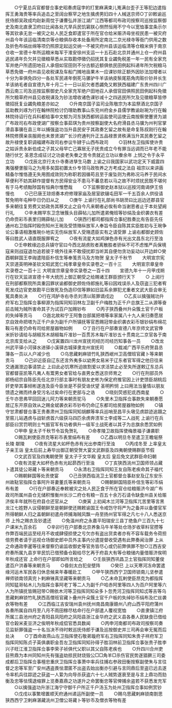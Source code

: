 <!-- { "loadSidebar": true } -->
　　○宁夏总兵官都督佥事史昭奏虏寇孛的打里麻满束儿嵬满台歪子王等犯边遣指挥王勇海贵等率兵追击之至阔台察罕之地生擒虏男妇四十人械送京师○丁卯敕谕巡抚侍郎吴政成均赵新周忱于谦曹弘并浙江湖广江西等都司布政司按察司巡按监察御史及南北直隶卫府曰比闻各处亢旱兵民饥窘朕心恻然恒用不宁今以宽恤事宜条示尔等其钦承无怠一被灾之处人民乏食即遣官于所在官仓给米赈济毋坐视民患一被灾府州县今年该运临清南京等仓粮俱存收本处备用所定南北二京光禄寺等衙门供用之数及折色布绢丝绵等项仍照原定起运交纳一不被灾府州县该运临清等仓粮米俱于南京仓收一宣德十年所运粮米每军于淮安徐州支运一十五石赴北京并通州上仓一府州县逃民递年负欠并见徵粮草悉从实取勘停徵仍招抚其复业蠲免税差一年一民有全家充军并绝户所遗田地召人承佃如官田则不分古额近额俱依民田例起科递年所欠税粮马草悉免徵一府州县见收税课及车船门摊地亩果木一应课钞除正额外因钞法加增者以十分为率俱免四分一各处军民递年倒死马骡驴牛羊该纳皮鬃尾筋角肉赃价钞并长生羊该纳毛者自宣德九年十月二十一日以前欠者悉蠲免又敕狭西福建广东贵州四川广西云南三司及巡按监察御史凡全家充军绝户田地召人承佃官田俱照民田例起科免徵所欠粮草府州县见收税课及为钞法增收诸色课钞减十之四逃民所欠及见徵粮草皆停徵招抚复业蠲免粮差亦如之
　　○升南京国子监司业陈敬宗为本监祭酒北京国子监助教刘琢为行在翰林院检讨仍理助教事山东兖州府金乡县儒学教谕赵琬为行在翰林院待诏行在兵科都给事中文郁为河东狭西都转运盐使司运使云南按察使蹇贤为湖广布政司右布政使湖广按察佥事茹琪为贵州按察副使大名府滑县丞马骥为州判官掌滑县事骥在县三年以捕强盗功当升县民安于其政奏乞留之故有是命复陈叔刚行在翰林院修撰亲丧服阕也未景贤湖广长沙府通判升正五品禄景贤秩满当升其民奏乞留之故升禄使复职调福建布政司右参议牛肄于山西布政司
　　○羽林左卫指挥使许贵之姑诉贵永新伯成之子其父母早亡己寡居无子抚贵成立今有罪当远调而已年老不能随行伏乞  圣恩念成征讨之功妾老失餋之苦令贵就近立功以餋余年  上悯之令于永平立功
　　○戊辰北京行太仆寺奏进孳生马数  上谕之曰我国家以武功定天下威震四夷强梗詟服马之为用多矣国初置太仆专领马政牧养之方考成之法自  祖宗以来讲画精备尔惟恪遵无失用图成效则为称职若因循苟且至于废坠则为弗称况马养于民间水草便利不妨其耕作提督有方民得安业不患马不蕃息若以马之故不时烦扰民既不堪何有于马考绩黜陟国有恒典尔惟懋哉
　　○下监察御史赵本狱以巡按河南谒伊王倍慢也
　　○己巳唐王琼炟奏本府修理家庙及居室欲辍屯田军一千五百余人供役请暂免明年屯种毕日仍旧从之
　　○庚午  上谕行在礼部尚书胡濙曰比巡边还郡县官多来朝往复劳费又妨政务其移文止之自今凡来朝者必俟有命当谢恩者止于本处望阙行礼
　　○辛未赐罕东卫念锉簇头目薛帖儿加所遣弟俺班等钞绢及金织袭衣有差仍命赍彩币表里归赐薛帖儿加
　　○狭西行都司都指挥佥事纪胜奏比有告臣先任通州右卫指挥时殴伤知州王琬及受馈赂纵放军人奉旨令臣自陈其实臣胜初与王琬争论公事语相激推琬仆地实无伤纵放军人受赂遗臣实有之请受罪  上谕右都御史顾佐等曰胜武人语直既服罪宥之
　　○夜有流星大如鸡弹色赤有光出文昌东北行至浊
　　○壬申敕缘边总兵镇守官曰今西北胡虏败者离散胜者骄纵不可不虑惟严兵保境寇来则战寇退勿追若彼于境外往来不敢侵扰即当听其自便勿贪功妄动以开边衅○癸酉朝鲜国王李祹遣陪臣朴信生等奉笺贡马及方物贺  皇太子千秋节
　　大明宣宗宪天崇道英明神圣钦文昭武宽仁纯孝章皇帝实录卷之一百十三
　　大明宣宗章皇帝实录卷之一百十三
大明宣宗章皇帝实录卷之一百十四
　　宣德九年十一月甲戌朔行在钦天监进宣德十年大统历上御正朝受之给赐诸王群臣颁行天下
　　○  上阅行在刑部都察院所具重囚罪状谕都御史顾佐侍郎施礼等曰因戏误杀人及窃盗三犯者宥死发戍边官吏故勘平日致死及伪造印信等罪如旧监系余罪犯尤重者文武大臣会审无冤具奏处决
　　○行在鸿胪寺右寺丞刘清以赃罪谪戍边
　　○乙亥以擒强贼功升府军右卫指挥佥事柳源为指挥同知羽林左卫副千户梅胜为正千户总旗王二从源等奋前击贼为贼所害命其子为试百户加赐钞布
　　○丙子狭西叠州升朵簇土官千户板的失绰等贡马
　　○迤北故和宁王阿鲁台部属把塔等率家属八十九人来归奏愿居京自效命把塔为正千户余为副千户所镇抚等官悉赐冠带金织袭衣彩币银钞绢布绵花鞍马有差仍命有司给房屋器物如例
　　○丁丑行在户部奏宣德八年京师文武官俸米折钞请给与胡椒苏木胡椒每斤准钞一百贯苏木每斤准钞五十贯南北二京官各于南北京库支给从之
　　○戊寅置四川龙州宣抚司经历司经历知事各一员
　　○改龙州武平驿小河驿水进驿小溪驿古城驿隶龙州宣抚司
　　○裁减广西平乐府贺县丞簿各一员以人户减少也
　　○乌思藏剌麻锁竹癿狭西岷州卫高僧班官藏卜等来朝贡马
　　○己卯近臣自辽东还言外夷多以幼男女易米于辽东者官军得之他日往来交通漏泄边事请禁止  上曰此必饥寒所迫故割爱以求活禁止必至失所遂敕辽东总兵官都督巫凯等凡夷人有鬻男女者官给与直男女悉送京师育之
　　○行在刑部员外郎杨绍宗自陈臣先任北京行部主事时有朋友史彬为保定府推官因上计吏馈臣胡桃后奸吏举其事倾彬遂连及臣今臣坐是不获受诰伏望  圣明矜悯  上曰用法当量情以朋友馈遗之微而终身受污名过矣命行在吏部与之诰
　　○晓刻荧惑犯氐西南星
　　○壬午亦思弗罕回回迷儿阿力等来朝贡驼马
　　○失里木卫指挥佥事款失来朝奏愿居辽东开原自效从之赐金斌袭衣彩币钞布仍命辽东都司给房屋器物如例
　　○镇守甘肃都督佥事王贵奏肃州卫指挥同知胡麒等率兵巡哨至昌平头墩见虏踪迹追蹑之至窑儿站遇虏与战斩虏首六级获马四匹余虏奔溃军士李成等二人战死  上谕行在兵部臣曰赏罚明则士气振官军有功者俱升一级军士战死者以其子为总旗余悉赏如例
　　○甲申  皇太子千秋节令旨免贺礼
　　○命孝陵卫故指挥使梅景福子谦袭职
　　○赐瓦剌使臣昂克等彩币表里绢布有差
　　○乙酉以明旦冬至遣卫王瞻埏祭  长陵  献陵
　　○夜有流星大如杯色赤有光出参南行至浊
　　○丙戌冬至  上率皇太子亲王诣  皇太后前上寿毕出御正朝受贺大宴文武群臣及四夷朝使赐群臣节假
　　○文武百官及四夷朝使贺  皇太子于文华殿  皇太后  皇后免文武群臣命妇朝
　　○夜有流星大如杯色赤有光起昴西行至浊
　　○丁亥狭西洮州卫国师领占藏卜遣其徒公哥藏卜等来朝贡马
　　○永清右卫指挥同知王友自陈老疾命其子福代
　　○赐朝鲜国等处贡使宴
　　○己丑狭西临洮卫土官都督佥事赵安及辽东安乐州故鞑官指挥佥事阿升哥妻董氏等来朝贡马
　　○赐朝鲜国陪臣朴信生等彩币绢布有差
　　○行在户部奏近奉敕被灾之处人民乏食于所在官仓给粮赈济今湖广布政司所属州县仓无储积惟衡州长沙二府仓有粮一百五十余万石请令缺食州县关给赈济俟丰年就所在府县仓还官从之
　　○庚寅  上初闻木兰河等卫指挥兀苦里等言黑龙江七姓野人议侵朝鲜至是朝鲜使还赐敕谕国王令戒饬守将严为之备并以备倭官军所得朝鲜人归之盖朝鲜初遣舟师捕海贼风飘一舟至扬州官军得之凡七十八人悉送京师  上怜之赐衣及钞遣还
　　○免温州府之永嘉平阳瑞安三县丁绝鱼户三百九十七户课米九百余石
　　○辛卯行在户部奏北京养象马牛羊等处仓场岁收草料官攒等作弊百端民运至经月不收或肆侵损使之亏欠亦有盗出货卖者亦有不容车载务令荷担倍劳费者请于巡视仓场御史郎中员外主事内分遣提督收受遇有此弊奏闻治罪  上从之命通政李暹等往来督察仍谕监收御史等官务皆尽心或仍前弊俱罪不恕○江西吉安府奏所属九县岁旱民饥已借预备仓榖给尽乞再于府县大有等仓粮储内量借赈济俟明年秋成还官  上命行在户部即如所言给之
　　○壬辰狭西巩昌卫土官指挥同知董俊遣百户洪春等来朝贡马
　　○昏刻太白犯垒壁阵
　　○癸巳  上以天寒河冻命罢遣缘河运木军民各归休息候来年春暖赴工
　　○甲午狭西西宁卫国师锁南儿坚参遣禅师锁南领真完卜剌麻锉真坚藏等来朝贡马
　　○乙未命瓦剌使臣昂克为都指挥同知猛哥帖木儿为指挥佥事阿老丁等二人为副千户哈赤阿里等四人为百户阿里等六人为所镇抚皆赐冠带○赐依木河等卫指挥同知朵多卜忽秃河卫指挥同知忒等吉等乌思藏剌麻锁竹癿狭西高僧班官藏卜叠州升朵簇土官千户板的失绰钞币绢布及纻丝袭衣等物有差
　　○江西临江吉安瑞州袁州抚州南昌南康赣州八府山西平阳府蒲州各奏所属自四月至八月不雨田稼尽枯命行在户部遣人覆视宽恤
　　○直隶镇江府所属三县池州府之青阳县凤阳府之凤阳县浙江金华府之武义县各奏人民缺食已借给官仓榖米麦豆济之俟明年秋成偿官悉具数闻
　　○丙申河南都司布政司按察司奏见监斩罪强盗一十名当决不待时敕巡抚侍郎于谦及巡按御史并三司再会审无冤而后处决
　　○丁酉命故燕山左卫指挥使石敬弟璇府军右卫指挥同知朱贵子祥府军卫指挥同知陈贞子英俱袭职金吾左卫指挥同知孙得子胜羽林前卫指挥佥事张贵子胜李兴子旺江淮卫指挥佥事李荣子祯俱代父职以其父自陈老疾也
　　○升四川合州吏目熊鼎为本州同知州先有强盗劫掠民财烧毁公□□角羊□杀伤官民势遂猖獗三司委成都后卫指挥佥事檀忠重庆卫指挥佥事萧中率兵往捕右参政田衡按察副使朱与言往督之忠等军至广安州遇盗畏怯潜匿不出盗去始出衡亦引避与言同鼎后至盗已远去遂令率机兵往踪迹之获盗一人絷为向导杀获盗六十七人贼势遂衰至是与言上鼎功而劾衡及忠等怯懦退缩罪上览奏嘉鼎之功遂升之命罢衡忠等官俾捕余盗若不获悉发充军
　　○以擒强盗功升浙江海宁守御千户所正千户汤玉为处州卫指挥佥事如例赏钞
　　○戊戌以事繁增置顺天府通州递运所副使一员
　　○赐乌思藏剌麻锁南劄思狭西西宁卫剌麻湛藏洮州卫僧公哥藏卜等钞币及僧衣等物有差
